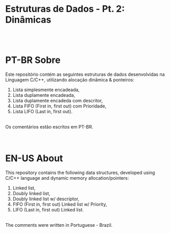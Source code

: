 # Estruturas de Dados - Pt. 2: Dinâmicas
<br/><br/>

# PT-BR Sobre 
Este repositório contém as seguintes estruturas de dados desenvolvidas na Linguagem C/C++, utilizando alocação dinâmica & ponteiros:
<br/> 
1. Lista simplesmente encadeada, <br/> 
2. Lista duplamente encadeada,<br/>
3. Lista duplamente encadeda com descritor,<br/>
4. Lista FIFO (First in, first out) com Prioridade,<br/>
5. Lista LIFO (Last in, first out).<br/>
<br/>
Os comentários estão escritos em PT-BR.<br/>
<br/><br/>

# EN-US About
This repository contains the following data structures, developed using C/C++ language and dynamic memory allocation/pointers:
<br/>
1. Linked list,<br/>
2. Doubly linked list,<br/>
3. Doubly linked list w/ descriptor,<br/>
4. FIFO (First in, first out) Linked list w/ Priority,<br/>
5. LIFO (Last in, first out) Linked list.<br/>
<br/>
The comments were written in Portuguese - Brazil.
<br/>
